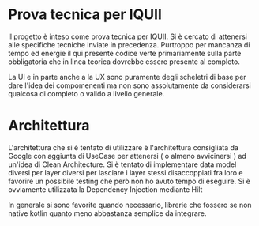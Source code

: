 # Prova tecnica per IQUII

Il progetto è inteso come prova tecnica per IQUII. Si è cercato di attenersi alle specifiche tecniche inviate in precedenza. 
Purtroppo per mancanza di tempo ed energie il qui presente codice verte primariamente sulla parte obbligatoria che in linea teorica 
dovrebbe essere presente al completo.

La UI e in parte anche a la UX sono puramente degli scheletri di base per dare l'idea dei compomenenti ma non sono assolutamente da considerarsi
qualcosa di completo o valido a livello generale.

# Architettura 
L'architettura che si è tentato di utilizzare è l'architettura consigliata da Google con aggiunta di UseCase per attenersi ( o almeno avvicinersi
) ad un'idea di Clean Architecture. Si è tentato di implementare data model diversi per layer diversi per lasciare i layer stessi disaccoppiati fra
 loro e favorire un possibile testing che però non ho avuto tempo di eseguire. Si è ovviamente utilizzata la Dependency Injection mediante Hilt
 
 In generale si sono favorite quando necessario, librerie che fossero se non native kotlin quanto meno abbastanza semplice da integrare.
 

 

